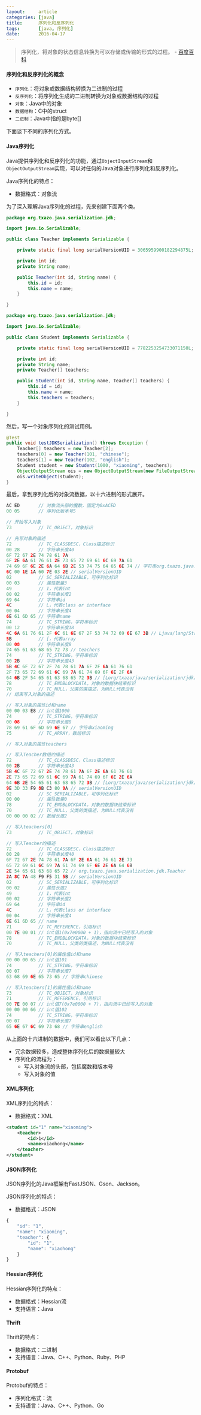 ```yaml
---
layout:     article
categories: [java]
title:      序列化和反序列化
tags:       [java, 序列化]
date:       2016-04-17
---
```


> 序列化，将对象的状态信息转换为可以存储或传输的形式的过程。    - [百度百科](http://baike.baidu.com/view/160029.htm)

#### 序列化和反序列化的概念

* `序列化`：将对象或数据结构转换为二进制的过程
* `反序列化`：将序列化生成的二进制转换为对象或数据结构的过程
* `对象`：Java中的对象
* `数据结构`：C中的struct
* `二进制`：Java中指的是byte[]

下面谈下不同的序列化方式。

#### Java序列化

Java提供序列化和反序列化的功能，通过`ObjectInputStream`和`ObjectOutputStream`实现，可以对任何的Java对象进行序列化和反序列化。

Java序列化的特点：

* 数据格式：对象流

为了深入理解Java序列化的过程，先来创建下面两个类。

```java
package org.txazo.java.serialization.jdk;

import java.io.Serializable;

public class Teacher implements Serializable {

    private static final long serialVersionUID = 3065959900182294875L;

    private int id;
    private String name;

    public Teacher(int id, String name) {
        this.id = id;
        this.name = name;
    }

}
```

```java
package org.txazo.java.serialization.jdk;

import java.io.Serializable;

public class Student implements Serializable {

    private static final long serialVersionUID = 7782253254733071150L;

    private int id;
    private String name;
    private Teacher[] teachers;

    public Student(int id, String name, Teacher[] teachers) {
        this.id = id;
        this.name = name;
        this.teachers = teachers;
    }

}
```

然后，写一个对象序列化的测试用例。

```java
@Test
public void testJDKSerialization() throws Exception {
    Teacher[] teachers = new Teacher[2];
    teachers[0] = new Teacher(101, "chinese");
    teachers[1] = new Teacher(102, "english");
    Student student = new Student(1000, "xiaoming", teachers);
    ObjectOutputStream ois = new ObjectOutputStream(new FileOutputStream("/Users/txazo/test/object.txt"));
    ois.writeObject(student);
}
```

最后，拿到序列化后的对象流数据，以十六进制的形式展开。

```java
AC ED       // 对象流头部的魔数，固定为0xACED
00 05       // 序列化版本号5

// 开始写入对象
73          // TC_OBJECT，对象标识

// 先写对象的描述
72          // TC_CLASSDESC，Class描述标识
00 28       // 字符串长度40
6F 72 67 2E 74 78 61 7A 
6F 2E 6A 61 76 61 2E 73 65 72 69 61 6C 69 7A 61 
74 69 6F 6E 2E 6A 64 6B 2E 53 74 75 64 65 6E 74 // 字符串org.txazo.java.serialization.jdk.Student
6C 00 1E 1A 60 7E 03 2E // serialVersionUID
02          // SC_SERIALIZABLE，可序列化标识
00 03       // 属性数量3
49          // I，代表int
00 02       // 字符串长度2
69 64       // 字符串id
4C          // L，代表class or interface
00 04       // 字符串长度4
6E 61 6D 65 // 字符串name
74          // TC_STRING，字符串标识
00 12       // 字符串长度18
4C 6A 61 76 61 2F 6C 61 6E 67 2F 53 74 72 69 6E 67 3B // Ljava/lang/String;
5B          // [，代表array
00 08       // 字符串长度8
74 65 61 63 68 65 72 73 // teachers
74          // TC_STRING，字符串标识
00 2B       // 字符串长度43
5B 4C 6F 72 67 2F 74 78 61 7A 6F 2F 6A 61 76 61
2F 73 65 72 69 61 6C 69 7A 61 74 69 6F 6E 2F 6A
64 6B 2F 54 65 61 63 68 65 72 3B // [Lorg/txazo/java/serialization/jdk/Teacher;
78          // TC_ENDBLOCKDATA，对象的数据块结束标识
70          // TC_NULL，父类的类描述，为NULL代表没有
// 结束写入对象的描述

// 写入对象的属性id和name
00 00 03 E8 // int值1000
74          // TC_STRING，字符串标识
00 08       // 字符串长度8
78 69 61 6F 6D 69 6E 67 // 字符串xiaoming
75          // TC_ARRAY，数组标识

// 写入对象的属性teachers

// 写入Teacher数组的描述
72          // TC_CLASSDESC，Class描述标识
00 2B       // 字符串长度43
5B 4C 6F 72 67 2E 74 78 61 7A 6F 2E 6A 61 76 61
2E 73 65 72 69 61 6C 69 7A 61 74 69 6F 6E 2E 6A
64 6B 2E 54 65 61 63 68 65 72 3B // [Lorg/txazo/java/serialization/jdk/Teacher;
9E 3D 33 F9 8B C3 80 9A // serialVersionUID
02          // SC_SERIALIZABLE，可序列化标识
00 00       // 属性数量0
78          // TC_ENDBLOCKDATA，对象的数据块结束标识
70          // TC_NULL，父类的类描述，为NULL代表没有
00 00 00 02 // 数组长度2

// 写入teachers[0]
73          // TC_OBJECT，对象标识

// 写入Teacher的描述
72          // TC_CLASSDESC，Class描述标识
00 28       // 字符串长度40
6F 72 67 2E 74 78 61 7A 6F 2E 6A 61 76 61 2E 73
65 72 69 61 6C 69 7A 61 74 69 6F 6E 2E 6A 64 6B
2E 54 65 61 63 68 65 72 // org.txazo.java.serialization.jdk.Teacher
2A 8C 7A 48 F9 F5 31 5B // serialVersionUID
02          // SC_SERIALIZABLE，可序列化标识
00 02       // 属性长度2
49          // I，代表int
00 02       // 字符串长度2
69 64       // 字符串id
4C          // L，代表class or interface
00 04       // 字符串长度4
6E 61 6D 65 // name
71          // TC_REFERENCE，引用标识
00 7E 00 01 // int值1(0x7e0000 + 1)，指向流中已经写入的对象
78          // TC_ENDBLOCKDATA，对象的数据块结束标识
70          // TC_NULL，父类的类描述，为NULL代表没有

// 写入teachers[0]的属性值id和name
00 00 00 65 // int值101
74          // TC_STRING，字符串标识
00 07       // 字符串长度7
63 68 69 6E 65 73 65 // 字符串chinese

// 写入teachers[1]的属性值id和name
73          // TC_OBJECT，对象标识
71          // TC_REFERENCE，引用标识
00 7E 00 07 // int值7(0x7e0000 + 7)，指向流中已经写入的对象
00 00 00 66 // int值102
74          // TC_STRING，字符串标识
00 07       // 字符串长度7
65 6E 67 6C 69 73 68 // 字符串english
```

从上面的十六进制的数据中，我们可以看出以下几点：

* 冗余数据较多，造成整体序列化后的数据量较大
* 序列化的流程为：
    * 写入对象流的头部，包括魔数和版本号
    * 写入对象的值

#### XML序列化

XML序列化的特点：

* 数据格式：XML

```xml
<student id="1" name="xiaoming">
    <teacher>
        <id>1</id>
        <name>xiaohong</name>
    </teacher>
</student>
```

#### JSON序列化

JSON序列化的Java框架有FastJSON、Gson、Jackson。

JSON序列化的特点：

* 数据格式：JSON

```javascript
{
    "id": "1",
    "name": "xiaoming",
    "teacher": {
        "id": "1",
        "name": "xiaohong"
    }
}
```

#### Hessian序列化

Hessian序列化的特点：

* 数据格式：Hessian流
* 支持语言：Java

#### Thrift

Thrift的特点：

* 数据格式：二进制
* 支持语言：Java、C++、Python、Ruby、PHP

#### Protobuf

Protobuf的特点：

* 序列化格式：流
* 支持语言：Java、C++、Python、Go
